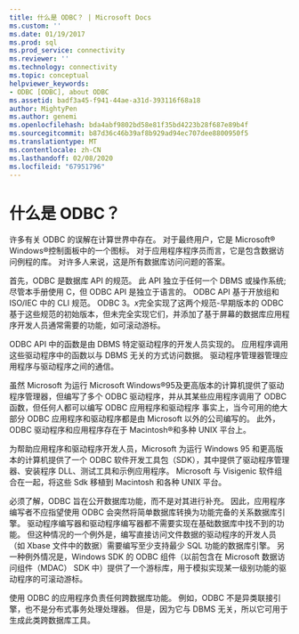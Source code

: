 ```yaml
---
title: 什么是 ODBC？ | Microsoft Docs
ms.custom: ''
ms.date: 01/19/2017
ms.prod: sql
ms.prod_service: connectivity
ms.reviewer: ''
ms.technology: connectivity
ms.topic: conceptual
helpviewer_keywords:
- ODBC [ODBC], about ODBC
ms.assetid: badf3a45-f941-44ae-a31d-393116f68a18
author: MightyPen
ms.author: genemi
ms.openlocfilehash: bda4abf9802bd58e81f35bd4223b28f687e89b4f
ms.sourcegitcommit: b87d36c46b39af8b929ad94ec707dee8800950f5
ms.translationtype: MT
ms.contentlocale: zh-CN
ms.lasthandoff: 02/08/2020
ms.locfileid: "67951796"
---
```

# <a name="what-is-odbc"></a>什么是 ODBC？
许多有关 ODBC 的误解在计算世界中存在。 对于最终用户，它是 Microsoft® Windows®控制面板中的一个图标。 对于应用程序程序员而言，它是包含数据访问例程的库。 对许多人来说，这是所有数据库访问问题的答案。  
  
 首先，ODBC 是数据库 API 的规范。 此 API 独立于任何一个 DBMS 或操作系统;尽管本手册使用 C，但 ODBC API 是独立于语言的。 ODBC API 基于开放组和 ISO/IEC 中的 CLI 规范。 ODBC 3。*x*完全实现了这两个规范-早期版本的 ODBC 基于这些规范的初始版本，但未完全实现它们，并添加了基于屏幕的数据库应用程序开发人员通常需要的功能，如可滚动游标。  
  
 ODBC API 中的函数是由 DBMS 特定驱动程序的开发人员实现的。 应用程序调用这些驱动程序中的函数以与 DBMS 无关的方式访问数据。 驱动程序管理器管理应用程序与驱动程序之间的通信。  
  
 虽然 Microsoft 为运行 Microsoft Windows®95及更高版本的计算机提供了驱动程序管理器，但编写了多个 ODBC 驱动程序，并从其某些应用程序调用了 ODBC 函数，但任何人都可以编写 ODBC 应用程序和驱动程序 事实上，当今可用的绝大部分 ODBC 应用程序和驱动程序都是由 Microsoft 以外的公司编写的。 此外，ODBC 驱动程序和应用程序存在于 Macintosh®和多种 UNIX 平台上。  
  
 为帮助应用程序和驱动程序开发人员，Microsoft 为运行 Windows 95 和更高版本的计算机提供了一个 ODBC 软件开发工具包（SDK），其中提供了驱动程序管理器、安装程序 DLL、测试工具和示例应用程序。 Microsoft 与 Visigenic 软件组合在一起，将这些 Sdk 移植到 Macintosh 和各种 UNIX 平台。  
  
 必须了解，ODBC 旨在公开数据库功能，而不是对其进行补充。 因此，应用程序编写者不应指望使用 ODBC 会突然将简单数据库转换为功能完备的关系数据库引擎。 驱动程序编写器和驱动程序编写器都不需要实现在基础数据库中找不到的功能。 但这种情况的一个例外是，编写直接访问文件数据的驱动程序的开发人员（如 Xbase 文件中的数据）需要编写至少支持最少 SQL 功能的数据库引擎。 另一种例外情况是，Windows SDK 的 ODBC 组件（以前包含在 Microsoft 数据访问组件（MDAC） SDK 中）提供了一个游标库，用于模拟实现某一级别功能的驱动程序的可滚动游标。  
  
 使用 ODBC 的应用程序负责任何跨数据库功能。 例如，ODBC 不是异类联接引擎，也不是分布式事务处理处理器。 但是，因为它与 DBMS 无关，所以它可用于生成此类跨数据库工具。
